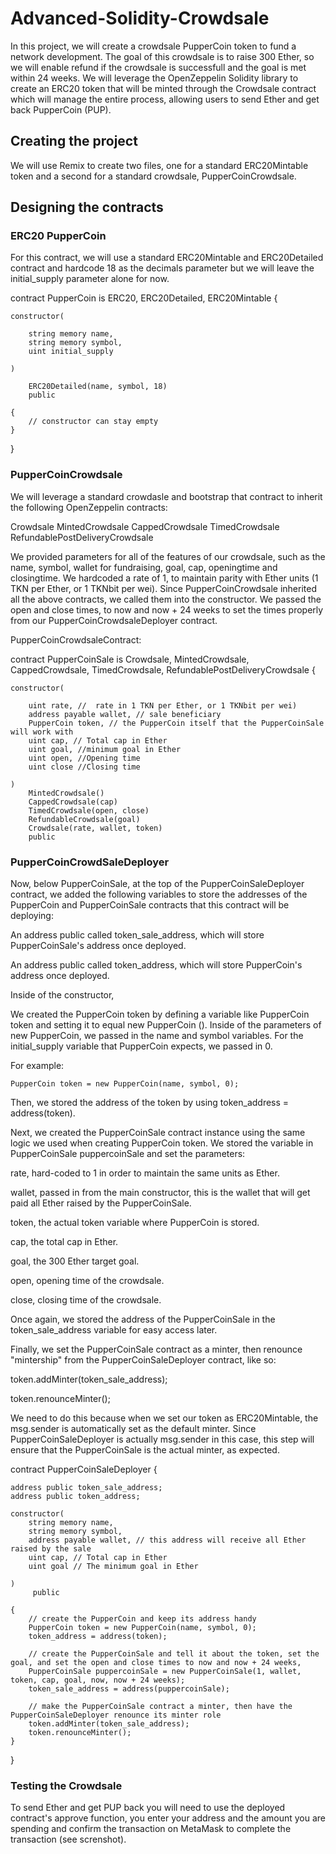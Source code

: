 # Advanced-Solidity-Crowdsale

In this project, we will create a crowdsale PupperCoin token to fund a network development. The goal of this crowdsale is to raise 300 Ether, so we will enable refund if the crowdsale is successfull and the goal is met within 24 weeks.
We will leverage the OpenZeppelin Solidity library to create an ERC20 token that will be minted through the Crowdsale contract which will manage the entire process, allowing users to send Ether and get back PupperCoin (PUP).

## Creating the project
We will use Remix to create two files, one for a standard ERC20Mintable token and a second for a standard crowdsale, PupperCoinCrowdsale.

## Designing the contracts

### ERC20 PupperCoin
For this contract, we will use a standard ERC20Mintable and ERC20Detailed contract and hardcode 18 as the decimals parameter but we will leave the initial_supply parameter alone for now.



contract PupperCoin is ERC20, ERC20Detailed, ERC20Mintable {

    constructor(
    
        string memory name,
        string memory symbol,
        uint initial_supply
        
    )
    
        ERC20Detailed(name, symbol, 18)
        public
        
    {
        // constructor can stay empty
    }
}



### PupperCoinCrowdsale
We will leverage a standard crowdasle and bootstrap that contract to inherit the following OpenZeppelin contracts: 

Crowdsale
MintedCrowdsale
CappedCrowdsale
TimedCrowdsale
RefundablePostDeliveryCrowdsale


We provided parameters for all of the features of our crowdsale, such as the name, symbol, wallet for fundraising, goal, cap, openingtime and closingtime.
We hardcoded a rate of 1, to maintain parity with Ether units (1 TKN per Ether, or 1 TKNbit per wei). Since PupperCoinCrowdsale inherited all the above contracts, we called them into the constructor. We passed the open and close times, to now and now + 24 weeks to set the times properly from our PupperCoinCrowdsaleDeployer contract.


PupperCoinCrowdsaleContract:

 contract PupperCoinSale is Crowdsale, MintedCrowdsale, CappedCrowdsale, TimedCrowdsale, RefundablePostDeliveryCrowdsale {
 
    constructor(
    
        uint rate, //  rate in 1 TKN per Ether, or 1 TKNbit per wei)
        address payable wallet, // sale beneficiary
        PupperCoin token, // the PupperCoin itself that the PupperCoinSale will work with
        uint cap, // Total cap in Ether
        uint goal, //minimum goal in Ether
        uint open, //Opening time
        uint close //Closing time
         
    )
        MintedCrowdsale()
        CappedCrowdsale(cap)
        TimedCrowdsale(open, close)
        RefundableCrowdsale(goal)
        Crowdsale(rate, wallet, token)
        public
   


### PupperCoinCrowdSaleDeployer

Now, below PupperCoinSale, at the top of the PupperCoinSaleDeployer contract, we added the following variables to store the addresses of the PupperCoin and PupperCoinSale contracts that this contract will be deploying:

An address public called token_sale_address, which will store PupperCoinSale's address once deployed.

An address public called token_address, which will store PupperCoin's address once deployed.

Inside of the constructor,


We created the PupperCoin token by defining a variable like PupperCoin token and setting it to equal new PupperCoin (). Inside of the parameters of new PupperCoin, we passed in the name and symbol variables. For the initial_supply variable that PupperCoin expects, we passed in 0.

For example:

    PupperCoin token = new PupperCoin(name, symbol, 0);


Then, we stored the address of the token by using token_address = address(token).


Next, we created the PupperCoinSale contract instance using the same logic we used when creating PupperCoin token. We stored the variable in PupperCoinSale puppercoinSale and set the parameters:


rate, hard-coded to 1 in order to maintain the same units as Ether.

wallet, passed in from the main constructor, this is the wallet that will get paid all Ether raised by the PupperCoinSale.

token, the actual token variable where PupperCoin is stored.

cap, the total cap in Ether.

goal, the 300 Ether target goal.

open, opening time of the crowdsale.

close, closing time of the crowdsale.

Once again, we stored the address of the PupperCoinSale in the token_sale_address variable for easy access later.


Finally, we set the PupperCoinSale contract as a minter, then renounce "mintership" from the PupperCoinSaleDeployer contract, like so:

token.addMinter(token_sale_address);

token.renounceMinter();


We need to do this because when we set our token as ERC20Mintable, the msg.sender is automatically set as the default minter. Since PupperCoinSaleDeployer is actually msg.sender in this case, this step will ensure that the PupperCoinSale is the actual minter, as expected.


contract PupperCoinSaleDeployer {

    address public token_sale_address;
    address public token_address;
    
    constructor(
        string memory name,
        string memory symbol,
        address payable wallet, // this address will receive all Ether raised by the sale
        uint cap, // Total cap in Ether
        uint goal // The minimum goal in Ether

    )
         public
         
    {
        // create the PupperCoin and keep its address handy
        PupperCoin token = new PupperCoin(name, symbol, 0);
        token_address = address(token);

        // create the PupperCoinSale and tell it about the token, set the goal, and set the open and close times to now and now + 24 weeks,
        PupperCoinSale puppercoinSale = new PupperCoinSale(1, wallet, token, cap, goal, now, now + 24 weeks);
        token_sale_address = address(puppercoinSale);

        // make the PupperCoinSale contract a minter, then have the PupperCoinSaleDeployer renounce its minter role
        token.addMinter(token_sale_address);
        token.renounceMinter();
    }
}


### Testing the Crowdsale
To send Ether and get PUP back you will need to use the deployed contract's approve function, you enter your address and the amount you are spending and confirm the transaction on MetaMask to complete the transaction (see screnshot).




